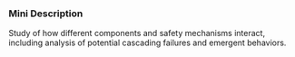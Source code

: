 ### Mini Description

Study of how different components and safety mechanisms interact, including analysis of potential cascading failures and emergent behaviors.
